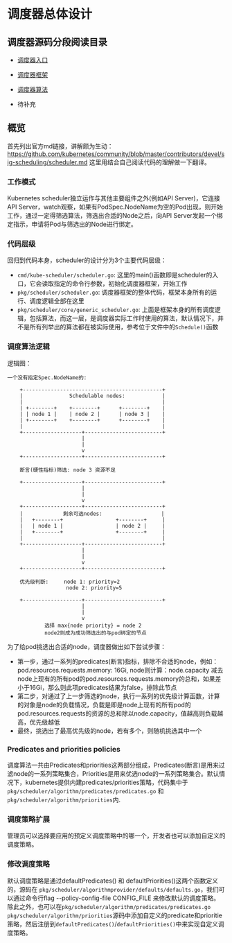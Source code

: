 # 调度器总体设计

## 调度器源码分段阅读目录
- [调度器入口](https://github.com/yinwenqin/kubeSourceCodeNote/blob/master/scheduler/P1-%E8%B0%83%E5%BA%A6%E5%99%A8%E5%85%A5%E5%8F%A3%E7%AF%87.md)

- [调度器框架](https://github.com/yinwenqin/kubeSourceCodeNote/blob/master/scheduler/P2-%E8%B0%83%E5%BA%A6%E5%99%A8%E6%A1%86%E6%9E%B6.md)

  

- [调度器算法](https://github.com/yinwenqin/kubeSourceCodeNote/blob/master/scheduler/P1-%E8%B0%83%E5%BA%A6%E5%99%A8%E5%85%A5%E5%8F%A3%E7%AF%87.md)

- 待补充

## 概览
首先列出官方md链接，讲解颇为生动：
https://github.com/kubernetes/community/blob/master/contributors/devel/sig-scheduling/scheduler.md
这里用结合自己阅读代码的理解做一下翻译。

### 工作模式
Kubernetes scheduler独立运作与其他主要组件之外(例如API Server)，它连接API Server，watch观察，如果有PodSpec.NodeName为空的Pod出现，则开始工作，通过一定得筛选算法，筛选出合适的Node之后，向API Server发起一个绑定指示，申请将Pod与筛选出的Node进行绑定。

### 代码层级
回归到代码本身，scheduler的设计分为3个主要代码层级：
- `cmd/kube-scheduler/scheduler.go`: 这里的main()函数即是scheduler的入口，它会读取指定的命令行参数，初始化调度器框架，开始工作
- `pkg/scheduler/scheduler.go`: 调度器框架的整体代码，框架本身所有的运行、调度逻辑全部在这里
- `pkg/scheduler/core/generic_scheduler.go`: 上面是框架本身的所有调度逻辑，包括算法，而这一层，是调度器实际工作时使用的算法，默认情况下，并不是所有列举出的算法都在被实际使用，参考位于文件中的`Schedule()`函数

### 调度算法逻辑
逻辑图：
```
一个没有指定Spec.NodeName的:

    +---------------------------------------------+
    |               Schedulable nodes:            |
    |                                             |
    | +--------+    +--------+      +--------+    |
    | | node 1 |    | node 2 |      | node 3 |    |
    | +--------+    +--------+      +--------+    |
    |                                             |
    +-------------------+-------------------------+
                        |
                        |
                        v
    +-------------------+-------------------------+

    断言(硬性指标)筛选: node 3 资源不足

    +-------------------+-------------------------+
                        |
                        |
                        v
    +-------------------+-------------------------+
    |             剩余可选nodes:                   |
    |   +--------+                 +--------+     |
    |   | node 1 |                 | node 2 |     |
    |   +--------+                 +--------+     |
    |                                             |
    +-------------------+-------------------------+
                        |
                        |
                        v
    +-------------------+-------------------------+

    优先级判断:     node 1: priority=2
                   node 2: priority=5

    +-------------------+-------------------------+
                        |
                        |
                        v
            选择 max{node priority} = node 2
            node2则成为成功筛选出的与pod绑定的节点
```
为了给pod挑选出合适的node，调度器做出如下尝试步骤：
- 第一步，通过一系列的predicates(断言)指标，排除不合适的node，例如：pod.resources.requests.memory: 16Gi, node则计算：node.capacity 减去node上现有的所有pod的pod.resources.requests.memory的总和，如果差小于16Gi，那么则此项predicates结果为false，排除此节点
- 第二步，对通过了上一步筛选的node，执行一系列的优先级计算函数，计算的对象是node的负载情况，负载是即是node上现有的所有pod的pod.resources.requests的资源的总和除以node.capacity，值越高则负载越高，优先级越低
- 最终，挑选出了最高优先级的node，若有多个，则随机挑选其中一个

### Predicates and priorities policies
调度算法一共由Predicates和priorities这两部分组成，Predicates(断言)是用来过滤node的一系列策略集合，Priorities是用来优选node的一系列策略集合。默认情况下，kubernetes提供内建predicates/priorities策略，代码集中于`pkg/scheduler/algorithm/predicates/predicates.go` 和 `pkg/scheduler/algorithm/priorities`内.


### 调度策略扩展
管理员可以选择要应用的预定义调度策略中的哪一个，开发者也可以添加自定义的调度策略。

### 修改调度策略
默认调度策略是通过defaultPredicates() 和 defaultPriorities()这两个函数定义的，源码在 `pkg/scheduler/algorithmprovider/defaults/defaults.go`，我们可以通过命令行flag --policy-config-file CONFIG_FILE 来修改默认的调度策略。除此之外，也可以在`pkg/scheduler/algorithm/predicates/predicates.go` `pkg/scheduler/algorithm/priorities`源码中添加自定义的predicate和prioritie策略，然后注册到`defaultPredicates()`/`defaultPriorities()`中来实现自定义调度策略。

